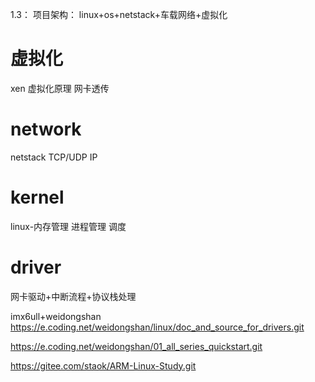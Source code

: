 1.3：
项目架构：
linux+os+netstack+车载网络+虚拟化
# 虚拟化
xen
虚拟化原理
网卡透传
# network
netstack
TCP/UDP
IP
# kernel
linux-内存管理
进程管理
调度
# driver
网卡驱动+中断流程+协议栈处理

imx6ull+weidongshan
https://e.coding.net/weidongshan/linux/doc_and_source_for_drivers.git

https://e.coding.net/weidongshan/01_all_series_quickstart.git

https://gitee.com/staok/ARM-Linux-Study.git
